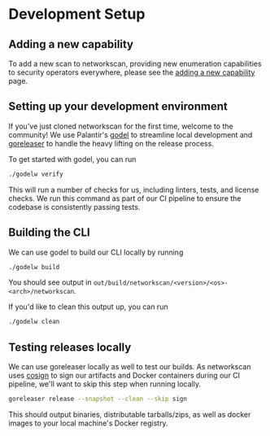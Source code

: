 # Development Setup

## Adding a new capability

To add a new scan to networkscan, providing new enumeration capabilities to security operators everywhere, please see the [adding a new capability](./adding.md) page.

## Setting up your development environment

If you've just cloned networkscan for the first time, welcome to the community! We use Palantir's [godel](https://github.com/palantir/godel) to streamline local development and [goreleaser](https://goreleaser.com/) to handle the heavy lifting on the release process.

To get started with godel, you can run

```bash
./godelw verify
```

This will run a number of checks for us, including linters, tests, and license checks. We run this command as part of our CI pipeline to ensure the codebase is consistently passing tests.

## Building the CLI

We can use godel to build our CLI locally by running

```bash
./godelw build
```

You should see output in `out/build/networkscan/<version>/<os>-<arch>/networkscan`.

If you'd like to clean this output up, you can run

```bash
./godelw clean
```

## Testing releases locally

We can use goreleaser locally as well to test our builds. As networkscan uses [cosign](https://github.com/sigstore/cosign) to sign our artifacts and Docker containers during our CI pipeline, we'll want to skip this step when running locally.

```bash
goreleaser release --snapshot --clean --skip sign
```

This should output binaries, distributable tarballs/zips, as well as docker images to your local machine's Docker registry.
